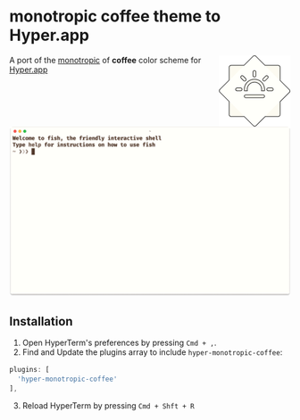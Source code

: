 # monotropic coffee theme to Hyper.app

<a href="https://github.com/avelino/monotropic-theme-vscode"><img align="right" src="https://github.com/avelino/monotropic-theme-vscode/raw/main/assets/monotropic.png" alt="monotropic" title="monotropic" /></a>

A port of the [monotropic](https://github.com/avelino/monotropic-theme-vscode) of **coffee** color scheme for [Hyper.app](https://hyper.is/)

![monotropic coffee hyper](./imgs/hyper-monotropic-coffee.png)

## Installation

1. Open HyperTerm's preferences by pressing `Cmd + ,`.
2. Find and Update the plugins array to include `hyper-monotropic-coffee`:

  ```js
  plugins: [  
    'hyper-monotropic-coffee'
  ],
  ```

3. Reload HyperTerm by pressing `Cmd + Shft + R`

